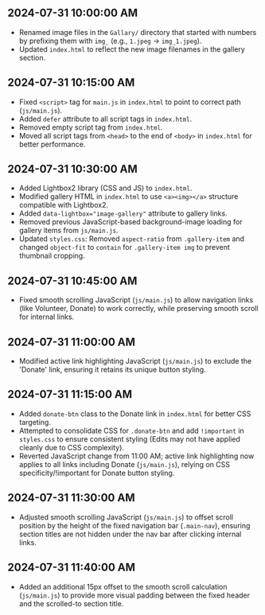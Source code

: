 ## 2024-07-31 10:00:00 AM

- Renamed image files in the `Gallary/` directory that started with numbers by prefixing them with `img_` (e.g., `1.jpeg` -> `img_1.jpeg`).
- Updated `index.html` to reflect the new image filenames in the gallery section.

## 2024-07-31 10:15:00 AM

- Fixed `<script>` tag for `main.js` in `index.html` to point to correct path (`js/main.js`).
- Added `defer` attribute to all script tags in `index.html`.
- Removed empty script tag from `index.html`.
- Moved all script tags from `<head>` to the end of `<body>` in `index.html` for better performance.

## 2024-07-31 10:30:00 AM

- Added Lightbox2 library (CSS and JS) to `index.html`.
- Modified gallery HTML in `index.html` to use `<a><img></a>` structure compatible with Lightbox2.
- Added `data-lightbox="image-gallery"` attribute to gallery links.
- Removed previous JavaScript-based background-image loading for gallery items from `js/main.js`.
- Updated `styles.css`: Removed `aspect-ratio` from `.gallery-item` and changed `object-fit` to `contain` for `.gallery-item img` to prevent thumbnail cropping.

## 2024-07-31 10:45:00 AM

- Fixed smooth scrolling JavaScript (`js/main.js`) to allow navigation links (like Volunteer, Donate) to work correctly, while preserving smooth scroll for internal links.

## 2024-07-31 11:00:00 AM

- Modified active link highlighting JavaScript (`js/main.js`) to exclude the 'Donate' link, ensuring it retains its unique button styling.

## 2024-07-31 11:15:00 AM

- Added `donate-btn` class to the Donate link in `index.html` for better CSS targeting.
- Attempted to consolidate CSS for `.donate-btn` and add `!important` in `styles.css` to ensure consistent styling (Edits may not have applied cleanly due to CSS complexity).
- Reverted JavaScript change from 11:00 AM; active link highlighting now applies to all links including Donate (`js/main.js`), relying on CSS specificity/!important for Donate button styling.

## 2024-07-31 11:30:00 AM

- Adjusted smooth scrolling JavaScript (`js/main.js`) to offset scroll position by the height of the fixed navigation bar (`.main-nav`), ensuring section titles are not hidden under the nav bar after clicking internal links.

## 2024-07-31 11:40:00 AM

- Added an additional 15px offset to the smooth scroll calculation (`js/main.js`) to provide more visual padding between the fixed header and the scrolled-to section title.